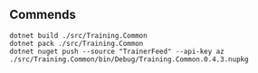 ## Commends

    dotnet build ./src/Training.Common
    dotnet pack ./src/Training.Common
    dotnet nuget push --source "TrainerFeed" --api-key az ./src/Training.Common/bin/Debug/Training.Common.0.4.3.nupkg
